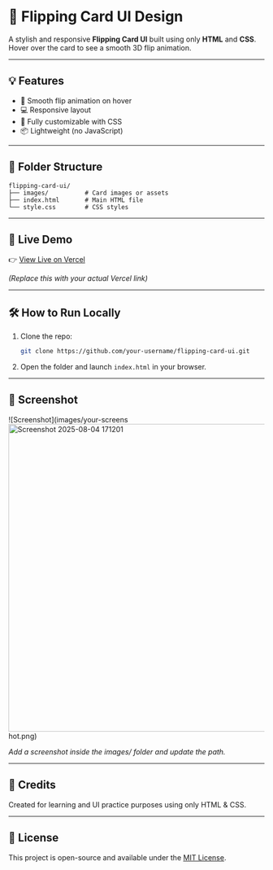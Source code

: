 # 🎴 Flipping Card UI Design

A stylish and responsive **Flipping Card UI** built using only **HTML** and **CSS**.  
Hover over the card to see a smooth 3D flip animation.

---

## 💡 Features

- 🔄 Smooth flip animation on hover
- 💻 Responsive layout
- 🎨 Fully customizable with CSS
- 📦 Lightweight (no JavaScript)

---

## 📁 Folder Structure

```
flipping-card-ui/
├── images/          # Card images or assets
├── index.html       # Main HTML file
└── style.css        # CSS styles
```

---

## 🚀 Live Demo

👉 [View Live on Vercel](https://flipping-card-ui-eta.vercel.app/)

_(Replace this with your actual Vercel link)_

---

## 🛠️ How to Run Locally

1. Clone the repo:
   ```bash
   git clone https://github.com/your-username/flipping-card-ui.git
   ```

2. Open the folder and launch `index.html` in your browser.

---

## 📸 Screenshot

![Screenshot](images/your-screens<img width="1210" height="605" alt="Screenshot 2025-08-04 171201" src="https://github.com/user-attachments/assets/0491d624-925a-462a-b191-622d4ba75953" />
hot.png)

_Add a screenshot inside the images/ folder and update the path._

---

## 🙌 Credits

Created for learning and UI practice purposes using only HTML & CSS.

---

## 📄 License

This project is open-source and available under the [MIT License](LICENSE).
